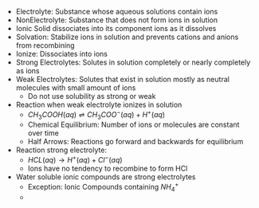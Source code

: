 - Electrolyte: Substance whose aqueous solutions contain ions
- NonElectrolyte: Substance that does not form ions in solution
- Ionic Solid dissociates into its component ions as it dissolves
- Solvation: Stabilize ions in solution and prevents cations and anions from recombining
- Ionize: Dissociates into ions
- Strong Electrolytes: Solutes in solution completely or nearly completely as ions
- Weak Electrolytes: Solutes that exist in solution mostly as neutral molecules with small amount of ions
	- Do not use solubility as strong or weak
- Reaction when weak electrolyte ionizes in solution
	- $CH_3COOH(aq)\rightleftharpoons CH_3COO^-(aq)+H^+(aq)$
	- Chemical Equilibrium: Number of ions or molecules are constant over time
	- Half Arrows: Reactions go forward and backwards for equilibrium 
- Reaction strong electrolyte:
	- $HCL(aq)\rightarrow H^+(aq)+Cl^-(aq)$
	- Ions have no tendency to recombine to form HCl
- Water soluble ionic compounds are strong electrolytes
	- Exception: Ionic Compounds containing $NH_4^+$
	- 
